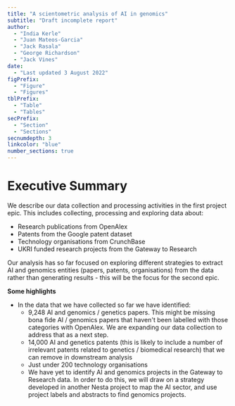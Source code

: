 ```yaml
---
title: "A scientometric analysis of AI in genomics"
subtitle: "Draft incomplete report"
author:
  - "India Kerle"
  - "Juan Mateos-Garcia"
  - "Jack Rasala"
  - "George Richardson"
  - "Jack Vines"
date:
  - "Last updated 3 August 2022"
figPrefix:
  - "Figure"
  - "Figures"
tblPrefix:
  - "Table"
  - "Tables"
secPrefix:
  - "Section"
  - "Sections"
secnumdepth: 3
linkcolor: "blue"
number_sections: true
---
```


# Executive Summary

We describe our data collection and processing activities in the first project epic. This includes collecting, processing and exploring data about:

- Research publications from OpenAlex
- Patents from the Google patent dataset
- Technology organisations from CrunchBase
- UKRI funded research projects from the Gateway to Research

Our analysis has so far focused on exploring different strategies to extract AI and genomics entities (papers, patents, organisations) from the data rather than generating results - this will be the focus for the second epic.

**Some highlights**

- In the data that we have collected so far we have identified:
  - 9,248 AI and genomics / genetics papers. This might be missing bona fide AI / genomics papers that haven't been labelled with those categories with OpenAlex. We are expanding our data collection to address that as a next step.
  - 14,000 AI and genetics patents (this is likely to include a number of irrelevant patents related to genetics / biomedical research) that we can remove in downstream analysis
  - Just under 200 technology organisations
  - We have yet to identify AI and genomics projects in the Gateway to Research data. In order to do this, we will draw on a strategy developed in another Nesta project to map the AI sector, and use project labels and abstracts to find genomics projects.
